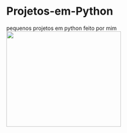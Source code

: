 # Projetos-em-Python
pequenos projetos em python feito por mim
<img src="https://cdn-icons-png.flaticon.com/512/1822/1822920.png" height="250" width="300">

